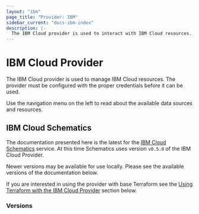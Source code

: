 ```yaml
---
layout: "ibm"
page_title: "Provider: IBM"
sidebar_current: "docs-ibm-index"
description: |-
  The IBM Cloud provider is used to interact with IBM Cloud resources.
---
```


# IBM Cloud Provider

The IBM Cloud provider is used to manage IBM Cloud resources. The provider must be configured with the proper credentials before it can be used.

Use the navigation menu on the left to read about the available data sources and resources.

## IBM Cloud Schematics

The documentation presented here is the latest for the [IBM Cloud Schematics](https://console.ng.bluemix.net/docs/services/schematics/index.html) service. At this time Schematics uses version `v0.5.0` of the IBM Cloud Provider. 

Newer versions may be available for use locally. Please see the available versions of the documentation below.

If you are interested in using the provider with base Terraform see the [Using Terraform with the IBM Cloud Provider](#Using_Terraform_with_the_IBM_Cloud_Provider) section below.

### Versions

